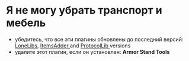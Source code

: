 # Я не могу убрать транспорт и мебель

* убедитесь, что все эти плагины обновлены до последний версий: [LoneLibs](https://www.spigotmc.org/resources/lonelibs.75974/), [ItemsAdder ](https://www.spigotmc.org/resources/%E2%9C%85must-have%E2%9C%85-itemsadder%E2%9C%A8textures-3d-models-huds-gui-emojis-ores-blocks-wings-tails-hats.73355/)and [ProtocolLib ](https://ci.dmulloy2.net/job/ProtocolLib/lastSuccessfulBuild/)versions
* удалите этот плагин, если он установлен: **Armor Stand Tools**

